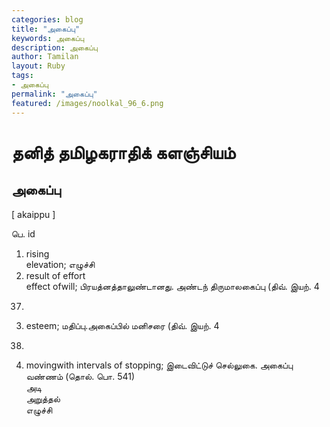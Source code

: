 ```yaml
---  
categories: blog  
title: "அகைப்பு"
keywords: அகைப்பு  
description: அகைப்பு
author: Tamilan  
layout: Ruby  
tags:     
- அகைப்பு
permalink: "அகைப்பு"  
featured: /images/noolkal_96_6.png  
--- 
```

# தனித் தமிழகராதிக் களஞ்சியம்
## அகைப்பு

[ akaippu ]  
  
பெ. id  
1. rising  
elevation; எழுச்சி  
2. result of effort  
effect ofwill; பிரயத்னத்தாலுண்டானது. அண்டந் திருமாலகைப்பு (திவ். இயற். 4  
37)  
3. esteem; மதிப்பு.அகைப்பில் மனிசரை (திவ். இயற். 4  
38)  
4. movingwith intervals of stopping; இடைவிட்டுச் செல்லுகை. அகைப்பு வண்ணம் (தொல். பொ. 541)  
அடி  
அறுத்தல்  
எழுச்சி